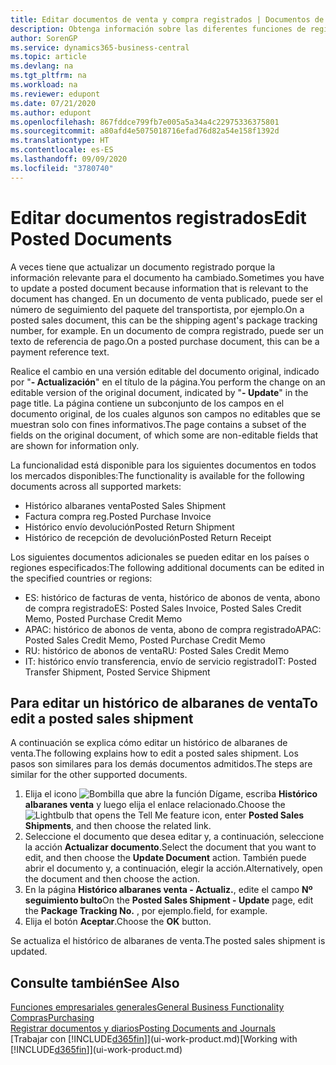 ```yaml
---
title: Editar documentos de venta y compra registrados | Documentos de Microsoft
description: Obtenga información sobre las diferentes funciones de registro para registrar documentos de compra y cómo puede actualizar los documentos registrados.
author: SorenGP
ms.service: dynamics365-business-central
ms.topic: article
ms.devlang: na
ms.tgt_pltfrm: na
ms.workload: na
ms.reviewer: edupont
ms.date: 07/21/2020
ms.author: edupont
ms.openlocfilehash: 867fddce799fb7e005a5a34a4c22975336375801
ms.sourcegitcommit: a80afd4e5075018716efad76d82a54e158f1392d
ms.translationtype: HT
ms.contentlocale: es-ES
ms.lasthandoff: 09/09/2020
ms.locfileid: "3780740"
---
```

# <a name="edit-posted-documents"></a><span data-ttu-id="60846-103">Editar documentos registrados</span><span class="sxs-lookup"><span data-stu-id="60846-103">Edit Posted Documents</span></span>

<span data-ttu-id="60846-104">A veces tiene que actualizar un documento registrado porque la información relevante para el documento ha cambiado.</span><span class="sxs-lookup"><span data-stu-id="60846-104">Sometimes you have to update a posted document because information that is relevant to the document has changed.</span></span> <span data-ttu-id="60846-105">En un documento de venta publicado, puede ser el número de seguimiento del paquete del transportista, por ejemplo.</span><span class="sxs-lookup"><span data-stu-id="60846-105">On a posted sales document, this can be the shipping agent's package tracking number, for example.</span></span> <span data-ttu-id="60846-106">En un documento de compra registrado, puede ser un texto de referencia de pago.</span><span class="sxs-lookup"><span data-stu-id="60846-106">On a posted purchase document, this can be a payment reference text.</span></span>

<span data-ttu-id="60846-107">Realice el cambio en una versión editable del documento original, indicado por "**- Actualización**" en el título de la página.</span><span class="sxs-lookup"><span data-stu-id="60846-107">You perform the change on an editable version of the original document, indicated by "**- Update**" in the page title.</span></span> <span data-ttu-id="60846-108">La página contiene un subconjunto de los campos en el documento original, de los cuales algunos son campos no editables que se muestran solo con fines informativos.</span><span class="sxs-lookup"><span data-stu-id="60846-108">The page contains a subset of the fields on the original document, of which some are non-editable fields that are shown for information only.</span></span>

<span data-ttu-id="60846-109">La funcionalidad está disponible para los siguientes documentos en todos los mercados disponibles:</span><span class="sxs-lookup"><span data-stu-id="60846-109">The functionality is available for the following documents across all supported markets:</span></span>

- <span data-ttu-id="60846-110">Histórico albaranes venta</span><span class="sxs-lookup"><span data-stu-id="60846-110">Posted Sales Shipment</span></span>
- <span data-ttu-id="60846-111">Factura compra reg.</span><span class="sxs-lookup"><span data-stu-id="60846-111">Posted Purchase Invoice</span></span>
- <span data-ttu-id="60846-112">Histórico envío devolución</span><span class="sxs-lookup"><span data-stu-id="60846-112">Posted Return Shipment</span></span>
- <span data-ttu-id="60846-113">Histórico de recepción de devolución</span><span class="sxs-lookup"><span data-stu-id="60846-113">Posted Return Receipt</span></span>

<span data-ttu-id="60846-114">Los siguientes documentos adicionales se pueden editar en los países o regiones especificados:</span><span class="sxs-lookup"><span data-stu-id="60846-114">The following additional documents can be edited in the specified countries or regions:</span></span>

- <span data-ttu-id="60846-115">ES: histórico de facturas de venta, histórico de abonos de venta, abono de compra registrado</span><span class="sxs-lookup"><span data-stu-id="60846-115">ES: Posted Sales Invoice, Posted Sales Credit Memo, Posted Purchase Credit Memo</span></span>
- <span data-ttu-id="60846-116">APAC: histórico de abonos de venta, abono de compra registrado</span><span class="sxs-lookup"><span data-stu-id="60846-116">APAC: Posted Sales Credit Memo, Posted Purchase Credit Memo</span></span>
- <span data-ttu-id="60846-117">RU: histórico de abonos de venta</span><span class="sxs-lookup"><span data-stu-id="60846-117">RU: Posted Sales Credit Memo</span></span>
- <span data-ttu-id="60846-118">IT: histórico envío transferencia, envío de servicio registrado</span><span class="sxs-lookup"><span data-stu-id="60846-118">IT: Posted Transfer Shipment, Posted Service Shipment</span></span>

## <a name="to-edit-a-posted-sales-shipment"></a><span data-ttu-id="60846-119">Para editar un histórico de albaranes de venta</span><span class="sxs-lookup"><span data-stu-id="60846-119">To edit a posted sales shipment</span></span>

<span data-ttu-id="60846-120">A continuación se explica cómo editar un histórico de albaranes de venta.</span><span class="sxs-lookup"><span data-stu-id="60846-120">The following explains how to edit a posted sales shipment.</span></span> <span data-ttu-id="60846-121">Los pasos son similares para los demás documentos admitidos.</span><span class="sxs-lookup"><span data-stu-id="60846-121">The steps are similar for the other supported documents.</span></span>

1. <span data-ttu-id="60846-122">Elija el icono ![Bombilla que abre la función Dígame](media/ui-search/search_small.png "Dígame qué desea hacer"), escriba **Histórico albaranes venta** y luego elija el enlace relacionado.</span><span class="sxs-lookup"><span data-stu-id="60846-122">Choose the ![Lightbulb that opens the Tell Me feature](media/ui-search/search_small.png "Tell me what you want to do") icon, enter **Posted Sales Shipments**, and then choose the related link.</span></span>
2. <span data-ttu-id="60846-123">Seleccione el documento que desea editar y, a continuación, seleccione la acción **Actualizar documento**.</span><span class="sxs-lookup"><span data-stu-id="60846-123">Select the document that you want to edit, and then choose the **Update Document** action.</span></span> <span data-ttu-id="60846-124">También puede abrir el documento y, a continuación, elegir la acción.</span><span class="sxs-lookup"><span data-stu-id="60846-124">Alternatively, open the document and then choose the action.</span></span>
3. <span data-ttu-id="60846-125">En la página **Histórico albaranes venta - Actualiz.**, edite el campo **Nº seguimiento bulto**</span><span class="sxs-lookup"><span data-stu-id="60846-125">On the **Posted Sales Shipment - Update** page, edit the **Package Tracking No.**</span></span> <span data-ttu-id="60846-126">, por ejemplo.</span><span class="sxs-lookup"><span data-stu-id="60846-126">field, for example.</span></span>
4. <span data-ttu-id="60846-127">Elija el botón **Aceptar**.</span><span class="sxs-lookup"><span data-stu-id="60846-127">Choose the **OK** button.</span></span>

<span data-ttu-id="60846-128">Se actualiza el histórico de albaranes de venta.</span><span class="sxs-lookup"><span data-stu-id="60846-128">The posted sales shipment is updated.</span></span>

## <a name="see-also"></a><span data-ttu-id="60846-129">Consulte también</span><span class="sxs-lookup"><span data-stu-id="60846-129">See Also</span></span>

[<span data-ttu-id="60846-130">Funciones empresariales generales</span><span class="sxs-lookup"><span data-stu-id="60846-130">General Business Functionality</span></span>](ui-across-business-areas.md)  
[<span data-ttu-id="60846-131">Compras</span><span class="sxs-lookup"><span data-stu-id="60846-131">Purchasing</span></span>](purchasing-manage-purchasing.md)  
[<span data-ttu-id="60846-132">Registrar documentos y diarios</span><span class="sxs-lookup"><span data-stu-id="60846-132">Posting Documents and Journals</span></span>](ui-post-documents-journals.md)  
<span data-ttu-id="60846-133">[Trabajar con [!INCLUDE[d365fin](includes/d365fin_md.md)]](ui-work-product.md)</span><span class="sxs-lookup"><span data-stu-id="60846-133">[Working with [!INCLUDE[d365fin](includes/d365fin_md.md)]](ui-work-product.md)</span></span>  
